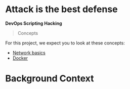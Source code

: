 # Attack is the best defense

**DevOps Scripting Hacking**

> Concepts

For this project, we expect you to look at these concepts:

- [Network basics](https://intranet.alxswe.com/concepts/33)
- [Docker](https://intranet.alxswe.com/concepts/65)

# Background Context

